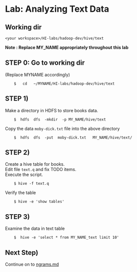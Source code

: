 # Lab: Analyzing Text Data

## Working dir
`<your workspace>/HI-labs/hadoop-dev/hive/text`

**Note : Replace MY_NAME appropriately throughout this lab**

## STEP 0:  Go to working dir
(Replace MYNAME accordingly)
```
    $   cd   ~/MYNAME/HI-labs/hadoop-dev/hive/text
```

## STEP 1)
Make a directory in HDFS to store books data.
```
    $  hdfs  dfs  -mkdir  -p MY_NAME/hive/text
```

Copy the data `moby-dick.txt` file into the above directory
```
    $  hdfs  dfs  -put  moby-dick.txt   MY_NAME/hive/text/
```


## STEP 2)
Create a hive table for books.  
Edit file `text.q` and fix TODO items.  
Execute the script.  
```
    $ hive -f text.q
```

Verify the table
```
    $ hive -e 'show tables'
```


##  STEP 3)
Examine the data in text table
```
    $  hive -e 'select * from MY_NAME_text limit 10'
```


## Next Step)
Continue on to [ngrams.md](ngrams.md)